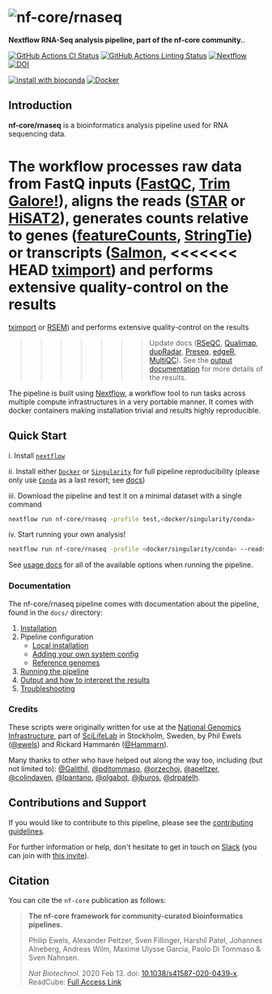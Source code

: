 # ![nf-core/rnaseq](docs/images/nf-core-rnaseq_logo.png)

**Nextflow RNA-Seq analysis pipeline, part of the nf-core community.**.

[![GitHub Actions CI Status](https://github.com/nf-core/rnaseq/workflows/nf-core%20CI/badge.svg)](https://github.com/nf-core/rnaseq/actions)
[![GitHub Actions Linting Status](https://github.com/nf-core/rnaseq/workflows/nf-core%20linting/badge.svg)](https://github.com/nf-core/rnaseq/actions)
[![Nextflow](https://img.shields.io/badge/nextflow-%E2%89%A519.10.0-brightgreen.svg)](https://www.nextflow.io/)
[![DOI](https://zenodo.org/badge/127293091.svg)](https://zenodo.org/badge/latestdoi/127293091)

[![install with bioconda](https://img.shields.io/badge/install%20with-bioconda-brightgreen.svg)](http://bioconda.github.io/)
[![Docker](https://img.shields.io/docker/automated/nfcore/rnaseq.svg)](https://hub.docker.com/r/nfcore/rnaseq/)

## Introduction

**nf-core/rnaseq** is a bioinformatics analysis pipeline used for RNA sequencing data.

The workflow processes raw data from
FastQ inputs ([FastQC](https://www.bioinformatics.babraham.ac.uk/projects/fastqc/),
[Trim Galore!](https://www.bioinformatics.babraham.ac.uk/projects/trim_galore/)),
aligns the reads
([STAR](https://github.com/alexdobin/STAR) or
[HiSAT2](https://ccb.jhu.edu/software/hisat2/index.shtml)),
generates counts relative to genes
([featureCounts](http://bioinf.wehi.edu.au/featureCounts/),
[StringTie](https://ccb.jhu.edu/software/stringtie/)) or transcripts
([Salmon](https://combine-lab.github.io/salmon/),
<<<<<<< HEAD
[tximport](https://bioconductor.org/packages/release/bioc/html/tximport.html)) and performs extensive quality-control on the results
=======
[tximport](https://bioconductor.org/packages/release/bioc/html/tximport.html) or
[RSEM](https://github.com/deweylab/RSEM)) and performs extensive quality-control on the results

> > > > > > > Update docs
> > > > > > > ([RSeQC](http://rseqc.sourceforge.net/),
> > > > > > > [Qualimap](http://qualimap.bioinfo.cipf.es/),
> > > > > > > [dupRadar](https://bioconductor.org/packages/release/bioc/html/dupRadar.html),
> > > > > > > [Preseq](http://smithlabresearch.org/software/preseq/),
> > > > > > > [edgeR](https://bioconductor.org/packages/release/bioc/html/edgeR.html),
> > > > > > > [MultiQC](http://multiqc.info/)). See the [output documentation](docs/output.md) for more details of the results.

The pipeline is built using [Nextflow](https://www.nextflow.io), a workflow tool to run tasks across multiple compute infrastructures in a very portable manner. It comes with docker containers making installation trivial and results highly reproducible.

## Quick Start

i. Install [`nextflow`](https://nf-co.re/usage/installation)

ii. Install either [`Docker`](https://docs.docker.com/engine/installation/) or [`Singularity`](https://www.sylabs.io/guides/3.0/user-guide/) for full pipeline reproducibility (please only use [`Conda`](https://conda.io/miniconda.html) as a last resort; see [docs](https://nf-co.re/usage/configuration#basic-configuration-profiles))

iii. Download the pipeline and test it on a minimal dataset with a single command

```bash
nextflow run nf-core/rnaseq -profile test,<docker/singularity/conda>
```

iv. Start running your own analysis!

```bash
nextflow run nf-core/rnaseq -profile <docker/singularity/conda> --reads '*_R{1,2}.fastq.gz' --genome GRCh37
```

See [usage docs](docs/usage.md) for all of the available options when running the pipeline.

### Documentation

The nf-core/rnaseq pipeline comes with documentation about the pipeline, found in the `docs/` directory:

1. [Installation](https://nf-co.re/usage/installation)
2. Pipeline configuration
   - [Local installation](https://nf-co.re/usage/local_installation)
   - [Adding your own system config](https://nf-co.re/usage/adding_own_config)
   - [Reference genomes](https://nf-co.re/usage/reference_genomes)
3. [Running the pipeline](docs/usage.md)
4. [Output and how to interpret the results](docs/output.md)
5. [Troubleshooting](https://nf-co.re/usage/troubleshooting)

### Credits

These scripts were originally written for use at the [National Genomics Infrastructure](https://ngisweden.scilifelab.se), part of [SciLifeLab](http://www.scilifelab.se/) in Stockholm, Sweden, by Phil Ewels ([@ewels](https://github.com/ewels)) and Rickard Hammarén ([@Hammarn](https://github.com/Hammarn)).

Many thanks to other who have helped out along the way too, including (but not limited to):
[@Galithil](https://github.com/Galithil),
[@pditommaso](https://github.com/pditommaso),
[@orzechoj](https://github.com/orzechoj),
[@apeltzer](https://github.com/apeltzer),
[@colindaven](https://github.com/colindaven),
[@lpantano](https://github.com/lpantano),
[@olgabot](https://github.com/olgabot),
[@jburos](https://github.com/jburos),
[@drpatelh](https://github.com/drpatelh).

## Contributions and Support

If you would like to contribute to this pipeline, please see the [contributing guidelines](.github/CONTRIBUTING.md).

For further information or help, don't hesitate to get in touch on [Slack](https://nfcore.slack.com/channels/rnaseq) (you can join with [this invite](https://nf-co.re/join/slack)).

## Citation

<!-- TODO nf-core: Add citation for pipeline after first release. Uncomment lines below and update Zenodo doi. -->
<!-- If you use  nf-core/rnaseq for your analysis, please cite it using the following doi: [10.5281/zenodo.XXXXXX](https://doi.org/10.5281/zenodo.XXXXXX) -->

You can cite the `nf-core` publication as follows:

> **The nf-core framework for community-curated bioinformatics pipelines.**
>
> Philip Ewels, Alexander Peltzer, Sven Fillinger, Harshil Patel, Johannes Alneberg, Andreas Wilm, Maxime Ulysse Garcia, Paolo Di Tommaso & Sven Nahnsen.
>
> _Nat Biotechnol._ 2020 Feb 13. doi: [10.1038/s41587-020-0439-x](https://dx.doi.org/10.1038/s41587-020-0439-x).  
> ReadCube: [Full Access Link](https://rdcu.be/b1GjZ)
